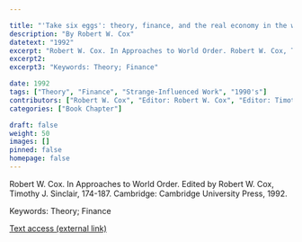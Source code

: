 ```yaml
---

title: "'Take six eggs': theory, finance, and the real economy in the work of Susan Strange"
description: "By Robert W. Cox"
datetext: "1992"
excerpt: "Robert W. Cox. In Approaches to World Order. Robert W. Cox, Timothy J. Sinclair, editors. 174-187. Cambridge: Cambridge University Press, 1992."
excerpt2: 
excerpt3: "Keywords: Theory; Finance"

date: 1992
tags: ["Theory", "Finance", "Strange-Influenced Work", "1990's"]
contributors: ["Robert W. Cox", "Editor: Robert W. Cox", "Editor: Timothy J. Sinclair"]
categories: ["Book Chapter"]

draft: false
weight: 50
images: []
pinned: false
homepage: false
---
```


Robert W. Cox. In Approaches to World Order. Edited by Robert W. Cox, Timothy J. Sinclair, 174-187. Cambridge: Cambridge University Press, 1992.

Keywords: Theory; Finance

[Text access (external link)](https://www.worldcat.org/title/31376545)

